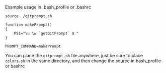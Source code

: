 Example usage in .bash_profile or .bashrc
```
source ./gitprompt.sh

function makePrompt()
{
    PS1="\u \w `getGitPrompt` $ "
}

PROMPT_COMMAND=makePrompt
```

You can place the `gitprompt.sh` file anywhere, just be sure to place `colors.sh` in the same directory, and then change the source in bash_profile or bashrc
